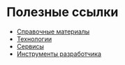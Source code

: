 # Полезные ссылки

- [Cправочные материалы](reference-materials/index.md)
- [Технологии](technology/index.md)
- [Сервисы](services/index.md)
- [Инструменты разработчика](developer-tools/index.md)
